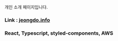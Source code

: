 <br/>
개인 소개 페이지입니다.

### Link : [jeongdo.info](https://jeongdo.info)
### React, Typescript, styled-components, AWS

<br/>
